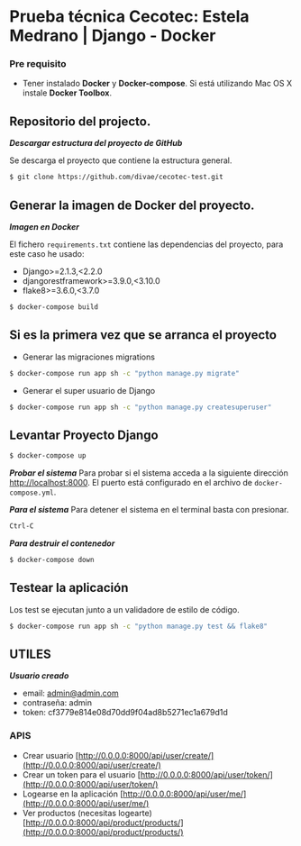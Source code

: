 
Prueba técnica Cecotec: Estela Medrano | 
Django - Docker
====================

### Pre requisito

* Tener instalado **Docker** y **Docker-compose**. Si está utilizando Mac OS X instale **Docker Toolbox**.

## Repositorio del projecto.

**_Descargar estructura del proyecto de GitHub_**

Se descarga el proyecto que contiene la estructura general.

```bash
$ git clone https://github.com/divae/cecotec-test.git
```

## Generar la imagen de Docker del proyecto.

**_Imagen en Docker_**

El fichero `requirements.txt` contiene las dependencias del proyecto, para este caso he usado:

- Django>=2.1.3,<2.2.0
- djangorestframework>=3.9.0,<3.10.0
- flake8>=3.6.0,<3.7.0

```bash
$ docker-compose build
```


## Si es la primera vez que se arranca el proyecto

- Generar las migraciones migrations
```bash
$ docker-compose run app sh -c "python manage.py migrate"
```
- Generar el super usuario de Django
```bash
$ docker-compose run app sh -c "python manage.py createsuperuser"
```

## Levantar Proyecto Django

```bash
$ docker-compose up
```
**_Probar el sistema_**
Para probar si el sistema acceda a la siguiente dirección [http://localhost:8000](http://localhost:8000). 
El puerto está configurado en el archivo de `docker-compose.yml`.

**_Para el sistema_**
Para detener el sistema en el terminal basta con presionar.
```bash
Ctrl-C
```

**_Para destruir el contenedor_**
```bash
$ docker-compose down
```


## Testear la aplicación

Los test se ejecutan junto a un validadore de estilo de código.
```bash
$ docker-compose run app sh -c "python manage.py test && flake8"
```
## UTILES

**_Usuario creado_**
- email: admin@admin.com
- contraseña: admin
- token: cf3779e814e08d70dd9f04ad8b5271ec1a679d1d

### APIS

- Crear usuario [http://0.0.0.0:8000/api/user/create/](http://0.0.0.0:8000/api/user/create/)
- Crear un token para el usuario [http://0.0.0.0:8000/api/user/token/](http://0.0.0.0:8000/api/user/token/)
- Logearse en la aplicación [http://0.0.0.0:8000/api/user/me/](http://0.0.0.0:8000/api/user/me/)
- Ver productos (necesitas logearte)[http://0.0.0.0:8000/api/product/products/](http://0.0.0.0:8000/api/product/products/)
